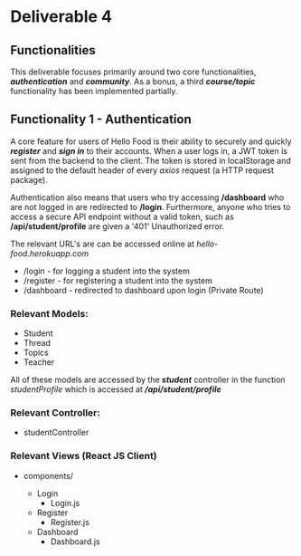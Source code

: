 # Deliverable 4

## Functionalities

This deliverable focuses primarily around two core functionalities, ***authentication*** and ***community***. As a bonus, a third ***course/topic*** functionality has been implemented partially.

## Functionality 1 - Authentication

A core feature for users of Hello Food is their ability to securely and quickly ***register*** and ***sign in*** to their accounts. When a user logs in, a JWT token is sent from the backend to the client. The token is stored in localStorage and assigned to the default header of every *axios* request (a HTTP request package).

Authentication also means that users who try accessing **/dashboard** who are not logged in are redirected to **/login**. Furthermore, anyone who tries to access a secure API endpoint without a valid token, such as **/api/student/profile** are given a '401' Unauthorized error.

The relevant URL's are can be accessed online at *hello-food.herokuapp.com*

- /login - for logging a student into the system
- /register - for registering a student into the system
- /dashboard - redirected to dashboard upon login (Private Route)

### Relevant Models:

- Student
- Thread
- Topics
- Teacher

All of these models are accessed by the ***student*** controller in the function *studentProfile* which is accessed at ***/api/student/profile***

### Relevant Controller:

- studentController

### Relevant Views (React JS Client)

- components/

  - Login
    - Login.js
  - Register
    - Register.js
  - Dashboard
    - Dashboard.js
